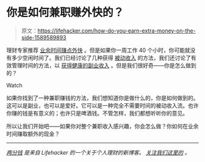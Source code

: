# 你是如何兼职赚外快的？

> 原文：<https://lifehacker.com/how-do-you-earn-extra-money-on-the-side-1589589893>

理财专家推荐 [业余时间赚点外快](https://lifehacker.com/the-complete-guide-to-making-money-in-your-spare-time-1291903155) 。但是如果你一周工作 40 个小时，你可能就没有多少空闲时间了。我们已经讨论了几种获得 [被动收入](http://lifehacker.com/four-low-risk-ways-to-generate-passive-income-and-make-5801188) 的方法，我们还讨论了有效管理时间的方法，以 [获得健康的副业收入](http://lifehacker.com/earn-extra-money-on-the-side-even-when-you-have-no-fre-5890965) 。但是我们很好奇——你是怎么做到的？

Watch

如果你找到了一种兼职赚钱的方法，我们想知道你是做什么的，你是如何做到的。这可以是副业，也可以是爱好。它可以是一种完全不需要时间的被动收入流。也许你赚的钱是有意义的；也许只是啤酒钱。不管怎样，我们都想听听你的意见。

所以让我们开始吧——如果你对整个兼职收入感兴趣，你会怎么做？你如何在业余时间赚取额外的现金？

* * *

[*两分钱*](http://twocents.lifehacker.com/) *是来自 Lifehacker 的一个关于个人理财的新博客。* [*关注我们这里的*](https://twitter.com/TwoCentsLH) *。*